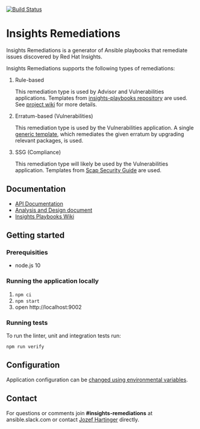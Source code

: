 [![Build Status](https://jenkins-insights-jenkins.1b13.insights.openshiftapps.com/buildStatus/icon?job=insights-remediations/insights-remediations-ci)](https://jenkins-insights-jenkins.1b13.insights.openshiftapps.com/job/insights-remediations/job/insights-remediations-ci/)

# Insights Remediations

Insights Remediations is a generator of Ansible playbooks that remediate issues discovered by Red Hat Insights.

Insights Remediations supports the following types of remediations:

1. Rule-based

    This remediation type is used by Advisor and Vulnerabilities applications.
    Templates from [insights-playbooks repository](https://github.com/redhatinsights/insights-playbooks) are used.
    See [project wiki](https://github.com/redhatinsights/insights-playbooks/wiki) for more details.

1. Erratum-based (Vulnerabilities)

    This remediation type is used by the Vulnerabilities application.
    A single [generic template](https://github.com/RedHatInsights/insights-remediations/blob/master/src/generator/templates/vulnerabilities/errata.yml), which remediates the given erratum by upgrading relevant packages, is used.

1. SSG (Compliance)

    This remediation type will likely be used by the Vulnerabilities application.
    Templates from [Scap Security Guide](https://github.com/OpenSCAP/scap-security-guide) are used.


## Documentation

* [API Documentation](https://remediations-ci.1b13.insights.openshiftapps.com/docs/#/default)
* [Analysis and Design document](https://docs.google.com/document/d/13uOO5UWSkQl3AgphY-FgSnHdxi0RIrk4jeC6CqFrpec/edit?usp=sharing)
* [Insights Playbooks Wiki](https://github.com/redhatinsights/insights-playbooks/wiki)

## Getting started

### Prerequisities

* node.js 10

### Running the application locally

1. ```npm ci```
1. ```npm start```
1. open http://localhost:9002

### Running tests

To run the linter, unit and integration tests run:
```
npm run verify
```

## Configuration

Application configuration can be [changed using environmental variables](https://github.com/RedHatInsights/insights-remediations/blob/master/src/config/index.js).

## Contact
For questions or comments join **#insights-remediations** at ansible.slack.com or contact [Jozef Hartinger](https://github.com/jharting) directly.
